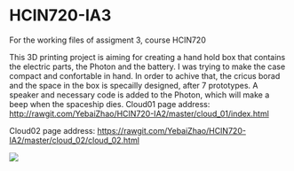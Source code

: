 # HCIN720-IA3
For the working files of assigment 3, course HCIN720

This 3D printing project is aiming for creating a hand hold box that contains the electric parts, the Photon and the battery. 
I was trying to make the case compact and confortable in hand. In order to achive that, the cricus borad and the space in the box 
is specailly designed, after 7 prototypes. A speaker and necessary code is added to the Photon, which will make a beep when the spaceship dies.
Cloud01 page address: http://rawgit.com/YebaiZhao/HCIN720-IA2/master/cloud_01/index.html

Cloud02 page address: https://rawgit.com/YebaiZhao/HCIN720-IA2/master/cloud_02/cloud_02.html

![](pic.jpg)
